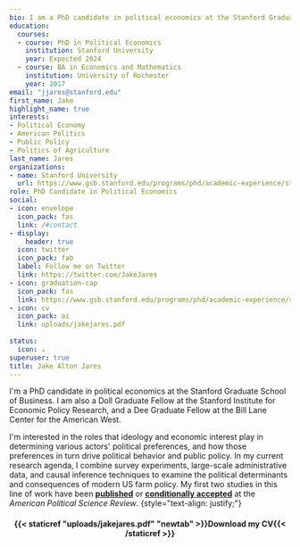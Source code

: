 ```yaml
---
bio: I am a PhD candidate in political economics at the Stanford Graduate School of Business.
education:
  courses:
  - course: PhD in Political Economics
    institution: Stanford University
    year: Expected 2024
  - course: BA in Economics and Mathematics
    institution: University of Rochester
    year: 2017
email: "jjares@stanford.edu"
first_name: Jake
highlight_name: true
interests:
- Political Economy
- American Politics
- Public Policy
- Politics of Agriculture
last_name: Jares
organizations:
- name: Stanford University
  url: https://www.gsb.stanford.edu/programs/phd/academic-experience/students/jake-jares
role: PhD Candidate in Political Economics
social:
- icon: envelope
  icon_pack: fas
  link: /#contact
- display:
    header: true
  icon: twitter
  icon_pack: fab
  label: Follow me on Twitter
  link: https://twitter.com/JakeJares
- icon: graduation-cap
  icon_pack: fas
  link: https://www.gsb.stanford.edu/programs/phd/academic-experience/students/jake-jares
- icon: cv
  icon_pack: ai
  link: uploads/jakejares.pdf
  
status:
  icon: ☕️
superuser: true
title: Jake Alton Jares
---
```


I'm a PhD candidate in political economics at the Stanford Graduate School of Business. I am also a Doll Graduate Fellow at the Stanford Institute for Economic Policy Research, and a Dee Graduate Fellow at the Bill Lane Center for the American West.

I'm interested in the roles that ideology and economic interest play in determining various actors' political preferences, and how those preferences in turn drive political behavior and public policy. In my current research agenda, I combine survey experiments, large-scale administrative data, and causal inference techniques to examine the political determinants and consequences of modern US farm policy. My first two studies in this line of work have been [**published**](https://doi.org/10.1017/S0003055422000314) or [**conditionally accepted**](https://jakejares.com/publication/jares_malhotra_working_paper_2023/) at the *American Political Science Review*.
{style="text-align: justify;"}

<center> 

#### <i class="fa fa-download" aria-hidden="true" style="color:#035AA6"></i> {{< staticref "uploads/jakejares.pdf" "newtab" >}}Download my CV{{< /staticref >}}
</center> 
